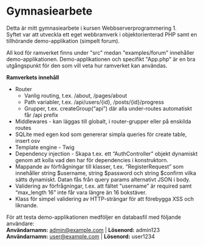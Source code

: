 # Gymnasiearbete
Detta är mitt gymnasiearbete i kursen Webbserverprogrammering 1.  
Syftet var att utveckla ett eget webbramverk i objektorienterad PHP samt en tillhörande demo-applikation (simpelt forum).  

All kod för ramverket finns under "src" medan "examples/forum" innehåller demo-applikationen. Demo-applikationen och specifikt "App.php" är en bra utgångspunkt för den som vill veta hur ramverket kan användas.

**Ramverkets innehåll**
- Router
  - Vanlig routing, t.ex. /about, /pages/about
  - Path variabler, t.ex. /api/users/{id}, /posts/{id}/progress
  - Grupper, t.ex. createGroup(“api”) där alla under-routes automatiskt får /api prefix
- Middlewares - kan läggas till globalt, i router-grupper eller på enskilda routes
- SQLite med egen kod som genererar simpla queries för create table, insert osv
- Template engine - Twig
- Dependency injection - Skapa t.ex. ett “AuthController” objekt dynamiskt genom att kolla vad den har för dependencies i konstruktorn.
- Mappande av förfrågningar till klasser, t.ex. “RegisterRequest” som innehåller string $username, string $password och string $confirm vilka sätts dynamiskt. Datan fås från query params alternativt JSON i body.
- Validering av förfrågningar, t.ex. att fältet “username” är required samt “max_length 16” inte får vara längre än 16 bokstäver.
- Klass för simpel validering av HTTP-strängar för att förebygga XSS och liknande.


För att testa demo-applikationen medföljer en databasfil med följande användare:  
**Användarnamn:** admin@example.com | **Lösenord:** admin123  
**Användarnamn:** user@example.com | **Lösenord:** user1234
